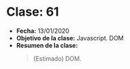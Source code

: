 # Clase: 61

- **Fecha:** 13/01/2020
- **Objetivo de la clase:** Javascript. DOM
- **Resumen de la clase:**
  > (Estimado) DOM.
